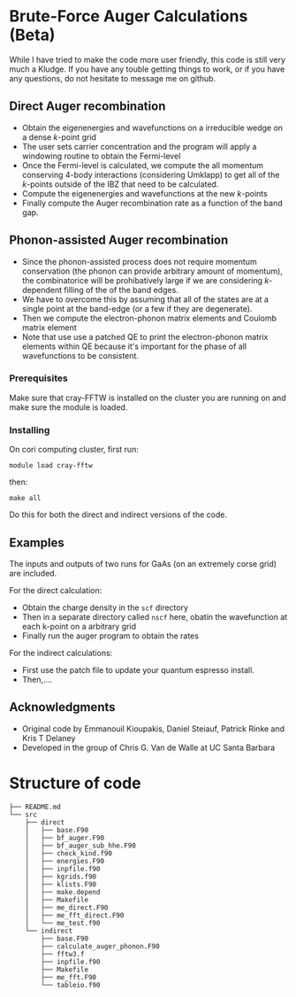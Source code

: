 # Brute-Force Auger Calculations (Beta)

While I have tried to make the code more user friendly, this code is still very much a Kludge.
If you have any touble getting things to work, or if you have any questions, do not hesitate to message me on github.

## Direct Auger recombination

- Obtain the eigenenergies and wavefunctions on a irreducible wedge on a dense *k*-point grid
- The user sets carrier concentration and the program will apply a windowing routine to obtain the Fermi-level
- Once the Fermi-level is calculated, we compute the all momentum conserving 4-body interactions (considering Umklapp) to get all of the *k*-points outside of the IBZ that need to be calculated. 
- Compute the eigenenergies and wavefunctions at the new *k*-points
- Finally compute the Auger recombination rate as a function of the band gap.

## Phonon-assisted Auger recombination

- Since the phonon-assisted process does not require momentum conservation (the phonon can provide arbitrary amount of momentum), the combinatorice will be prohibatively large if we are considering *k*-dependent filling of the of the band edges.
- We have to overcome this by assuming that all of the states are at a single point at the band-edge (or a few if they are degenerate).
- Then we compute the electron-phonon matrix elements and Coulomb matrix element
- Note that use use a patched QE to print the electron-phonon matrix elements within QE because it's important for the phase of all wavefunctions to be consistent.

### Prerequisites

Make sure that cray-FFTW is installed on the cluster you are running on and make sure the module is loaded.

### Installing

On cori computing cluster, first run:
```
module load cray-fftw
```
then:
```
make all
```

Do this for both the direct and indirect versions of the code.

## Examples

The inputs and outputs of two runs for GaAs (on an extremely corse grid) are included.

For the direct calculation:

- Obtain the charge density in the `scf` directory
- Then in a separate directory called `nscf` here, obatin the wavefunction at each k-point on a arbitrary grid
- Finally run the auger program to obtain the rates

For the indirect calculations:

- First use the patch file to update your quantum espresso install.
- Then,....

## Acknowledgments

* Original code by Emmanouil Kioupakis, Daniel Steiauf, Patrick Rinke and Kris T Delaney
* Developed in the group of Chris G. Van de Walle at UC Santa Barbara

# Structure of code

```
├── README.md
└── src
    ├── direct
    │   ├── base.F90
    │   ├── bf_auger.F90
    │   ├── bf_auger_sub_hhe.F90
    │   ├── check_kind.f90
    │   ├── energies.F90
    │   ├── inpfile.f90
    │   ├── kgrids.f90
    │   ├── klists.F90
    │   ├── make.depend
    │   ├── Makefile
    │   ├── me_direct.F90
    │   ├── me_fft_direct.F90
    │   └── me_test.f90
    └── indirect
        ├── base.F90
        ├── calculate_auger_phonon.F90
        ├── fftw3.f
        ├── inpfile.f90
        ├── Makefile
        ├── me_fft.F90
        └── tableio.f90
```
